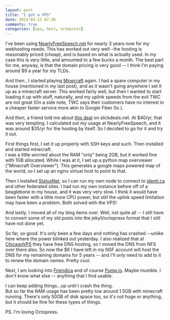 ```yaml
---
layout: post
title: "I got a VPS"
date: 2013-03-12 07:36
comments: true
categories: [vps, host, octopress]
---
```


I've been using [NearlyFreeSpeech.net](http://nearlyfreespeech.net) for nearly 3 years now for my webhosting needs.
This has worked out very well--the hosting is reasonably priced (cheap), and is based on what is actually  used.  In my case this is very little, and amounted to a few bucks a month.
The best part for me, anyway, is that the domain pricing is very good -- I think I'm paying around $9 a year for my TLDs.

And then...I started playing [Minecraft](https://www.minecraft.net/) again.  I had a spare computer in my house (mentioned in my last post), and as it wasn't going anywhere I set it up as a minecraft server.
This worked fairly well, but then I wanted to start loading it up with stuff, naturally, and my uplink speeds from the evil TWC are not great  (On a side note, TWC says their customers have no interest in a cheaper faster service more akin to Google Fiber 0o ).

And *then*, a friend told me about [this deal](http://slickdeals.net/f/5887804-NEW-ChicagoVPS-2048MB-RAM-50GB-Disk-2TB-Bandwidth-2x-IP-address-40-year-4-Location-Choices) on slickdeals.net.
At $40/yr, that was very tempting.  I calculated out my usage at NearlyFreeSpeech, and it was around $35/yr for the hosting by itself.  So I decided to go for it and try it out.
<!-- more -->
First things first, I set it up properly with SSH keys and such.  Then installed and started minecraft.  
I was a little worried about the RAM "only" being 2GB, but it worked fine with 1GB allocated.
While I was at it, I set up a python map overviewer ("Minecraft Overviewer"). This generates a google maps powered map of the world, so I set up an nginx virtual host to point to that.

Then I installed [StatusNet](http://status.net), so I can run my own node to connect to [identi.ca](http://identi.ca) and other federated sites.
I had run my own instance before off of a beaglebone in my house, and it was very very slow.  I think it would have been faster with a little more CPU power, but still the uplink speed limitation may have been a problem.  Both solved with the VPS!

And lastly, I moved all of my blog items over.  Well, not quite all -- I still have to convert some of my old posts into the jekyll/octopress format that I still have not done yet.

So far, so good. It's only been a few days and nothing has crashed --unlike here where the power blinked out yesterday.
I also realized that at [ChicagoVPS](http://ChicagoVPS.net) they have free DNS hosting, so I moved the DNS from NFS over there also.  So now the $6 I have left in my NSF account will host the DNS for my remaining domains for 5 years -- and I'll only need to add to it to renew the domain names.  Pretty cool.

Next, I am looking into [Friendica](http://friendica.com/) and of course [Pump.io](http://pump.io). 
Maybe mumble.  I don't know what else -- anything that I find usable.

I can keep adding things...up until I crash the thing.  
But so far the RAM usage has been pretty low around 1.5GB with minecraft running. There's only 50GB of disk space too, so it's not huge or anything, but it should be fine for these types of things.

PS. I'm loving Octopress.
